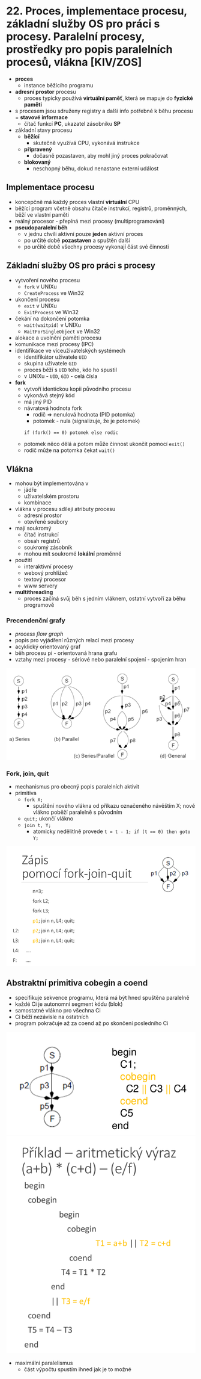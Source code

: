 # 22. Proces, implementace procesu, základní služby OS pro práci s procesy. Paralelní procesy, prostředky pro popis paralelních procesů, vlákna [KIV/ZOS]
- **proces**
    - instance běžícího programu
- **adresní prostor** procesu
    - proces typicky používá **virtuální paměť**, která se mapuje do **fyzické paměti**
- s procesem jsou sdruženy registry a další info potřebné k běhu procesu = **stavové informace**
    - čítač funkcí **PC**, ukazatel zásobníku **SP**
- základní stavy procesu
    - **běžící**
        - skutečně využívá CPU, vykonává instrukce
    - **připravený**
        - dočasně pozastaven, aby mohl jiný proces pokračovat
    - **blokovaný**
        - neschopný běhu, dokud nenastane externí událost

## Implementace procesu
- koncepčně má každý proces vlastní **virtuální** CPU
- běžící program včetně obsahu čítače instrukcí, registrů, proměnných, běží ve vlastní paměti
- reálný procesor - přepíná mezi procesy (multiprogramování)
- **pseudoparalelní běh**
    - v jednu chvíli aktivní pouze **jeden** aktivní proces
    - po určité době **pozastaven** a spuštěn další
    - po určité době všechny procesy vykonají část své činnosti

## Základní služby OS pro práci s procesy
- vytvoření nového procesu
    - `fork` v UNIXu
    - `CreateProcess` ve Win32
- ukončení procesu
    - `exit` v UNIXu
    - `ExitProcess` ve Win32
- čekání na dokončení potomka
    - `wait(waitpid)` v UNIXu
    - `WaitForSingleObject` ve Win32
- alokace a uvolnění paměti procesu
- komunikace mezi procesy (IPC)
- identifikace ve víceuživatelských systémech
    - identifikátor uživatele `UID`
    - skupina uživatele `GID`
    - proces běží s `UID` toho, kdo ho spustil
    - v UNIXu - `UID`, `GID` - celá čísla
- **fork**
    - vytvoří identickou kopii původního procesu
    - vykonává stejný kód
    - má jiný PID
    - návratová hodnota fork
        - rodič => nenulová hodnota (PID potomka)
        - potomek - nula (signalizuje, že je potomek)
        ```
        if (fork() == 0) potomek else rodic
        ```
    - potomek něco dělá a potom může činnost ukončit pomocí `exit()`
    - rodič může na potomka čekat `wait()`


## Vlákna
- mohou být implementována v
    - jádře
    - uživatelském prostoru
    - kombinace
- vlákna v procesu sdílejí atributy procesu
    - adresní prostor
    - otevřené soubory
- mají soukromý
    - čítač instrukcí
    - obsah registrů
    - soukromý zásobník
    - mohou mít soukromé **lokální** proměnné
- použití
    - interaktivní procesy
    - webový prohlížeč
    - textový procesor
    - www servery
- **multithreading**
    - proces začíná svůj běh s jedním vláknem, ostatní vytvoří za běhu programově

### Precendenční grafy
- _process flow graph_
- popis pro vyjádření různých relací mezi procesy
- acyklický orientovaný graf
- běh procesu pi - orientovaná hrana grafu
- vztahy mezi procesy - sériové nebo paralelní spojení - spojením hran

![](img/precendent.png)

### Fork, join, quit
- mechanismus pro obecný popis paralelních aktivit
- primitiva
    - `fork X;`
        - spuštění nového vlákna od příkazu označeného návěštím X; nové vlákno poběží paralelně s původním
    - `quit;`
        ukončí vlákno
    - `join t, Y;`
        - atomicky nedělitlně provede `t = t - 1; if (t == 0) then goto Y;`

![](img/fjc_png.png)

## Abstraktní primitiva cobegin a coend
- specifikuje sekvence programu, která má být hned spuštěna paralelně
- každé Ci je autonomní segment kódu (blok)
- samostatné vlákno pro všechna Ci
- Ci běží nezávisle na ostatních
- program pokračuje až za coend až po skončení posledního Ci

![](img/cobegin.png)
![](img/cobegin_2.png)

- maximální paralelismus
    - část výpočtu spustím ihned jak je to možné
